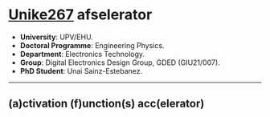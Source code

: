 # [Unike267](https://github.com/Unike267) afselerator

- **University**: UPV/EHU.
- **Doctoral Programme**: Engineering Physics.
- **Department**: Electronics Technology.
- **Group**: Digital Electronics Design Group, GDED (GIU21/007).
- **PhD Student**: Unai Sainz-Estebanez.

---

## (a)ctivation (f)unction(s) acc(elerator)


